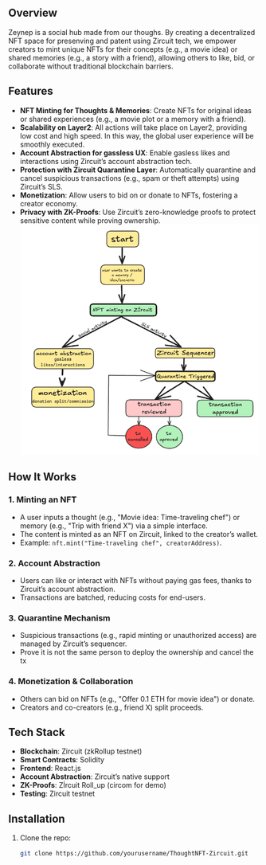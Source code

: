 
## Overview

Zeynep is a social hub made from our thoughs. By creating a decentralized NFT space for presenving and patent using Zircuit tech, we empower creators to mint unique NFTs for their concepts (e.g., a movie idea) or shared memories (e.g., a story with a friend), allowing others to like, bid, or collaborate without traditional blockchain barriers.

## Features
- **NFT Minting for Thoughts & Memories**: Create NFTs for original ideas or shared experiences (e.g., a movie plot or a memory with a friend).
- **Scalability on Layer2**: All actions will take place on Layer2, providing low cost and high speed. In this way, the global user experience will be smoothly executed.
- **Account Abstraction for gassless UX**: Enable gasless likes and interactions using Zircuit’s account abstraction tech.
- **Protection with Zircuit Quarantine Layer**: Automatically quarantine and cancel suspicious transactions (e.g., spam or theft attempts) using Zircuit’s SLS.
- **Monetization**: Allow users to bid on or donate to NFTs, fostering a creator economy.
- **Privacy with ZK-Proofs**: Use Zircuit’s zero-knowledge proofs to protect sensitive content while proving ownership.
![Flow](Adsız-2024-12-21-1717.png)
## How It Works













### 1. Minting an NFT
- A user inputs a thought (e.g., "Movie idea: Time-traveling chef") or memory (e.g., "Trip with friend X") via a simple interface.
- The content is minted as an NFT on Zircuit, linked to the creator’s wallet.
- Example: `nft.mint("Time-traveling chef", creatorAddress)`.

### 2. Account Abstraction
- Users can like or interact with NFTs without paying gas fees, thanks to Zircuit’s account abstraction.
- Transactions are batched, reducing costs for end-users.

### 3. Quarantine Mechanism
- Suspicious transactions (e.g., rapid minting or unauthorized access) are managed by Zircuit’s sequencer.
- Prove it is not the same person to deploy the ownership and cancel the tx 

### 4. Monetization & Collaboration
- Others can bid on NFTs (e.g., "Offer 0.1 ETH for movie idea") or donate.
- Creators and co-creators (e.g., friend X) split proceeds.

## Tech Stack
- **Blockchain**: Zircuit (zkRollup testnet)
- **Smart Contracts**: Solidity
- **Frontend**: React.js
- **Account Abstraction**: Zircuit’s native support
- **ZK-Proofs**: Zİrcuit Roll_up (circom for demo)
- **Testing**: Zircuit testnet

## Installation
1. Clone the repo:
   ```bash
   git clone https://github.com/yourusername/ThoughtNFT-Zircuit.git
